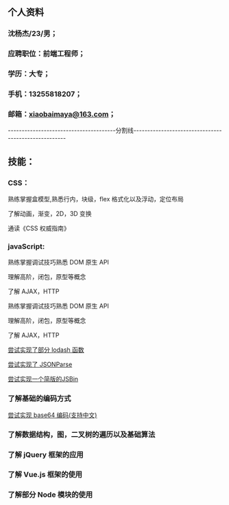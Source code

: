 ## 个人资料

### 沈杨杰/23/男；

### 应聘职位：前端工程师；

### 学历：大专；

### 手机：13255818207；

### 邮箱：xiaobaimaya@163.com；



---------------------------------------分割线-----------------------------------------------------

## 技能：

### CSS：

熟练掌握盒模型,熟悉行内，块级，flex 格式化以及浮动，定位布局

了解动画，渐变，2D，3D 变换

通读《CSS 权威指南》
   
### javaScript:
    
熟练掌握调试技巧熟悉 DOM 原生 API

理解高阶，闭包，原型等概念

了解 AJAX，HTTP
  
熟练掌握调试技巧熟悉 DOM 原生 API

理解高阶，闭包，原型等概念

了解 AJAX，HTTP
    
[尝试实现了部分 lodash 函数](http://shenxiaobai.coding.me/shenxiaobai/lodash.js)

[尝试实现了 JSONParse](http://shenxiaobai.coding.me/shenxiaobai/JsonParse.js)

[尝试实现一个简版的JSBin](http://shenxiaobai.coding.me/shenxiaobai/JSBin/JSBin.html)

### 了解基础的编码方式

[尝试实现 base64 编码(支持中文)](http://shenxiaobai.coding.me/shenxiaobai/base64.js)

### 了解数据结构，图，二叉树的遍历以及基础算法

### 了解 jQuery 框架的应用

### 了解 Vue.js 框架的使用

### 了解部分 Node 模块的使用
